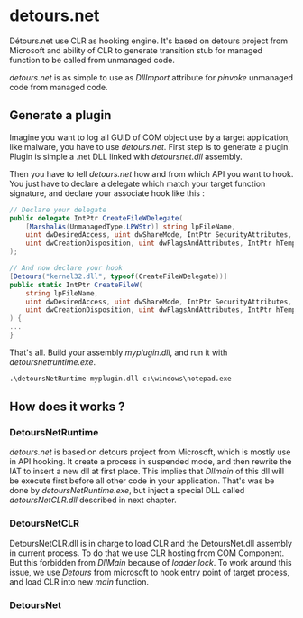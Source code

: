 # detours.net
Détours.net use CLR as hooking engine. It's based on detours project from Microsoft and ability of CLR to generate transition stub for managed function to be called from unmanaged code.

*detours.net* is as simple to use as *DllImport* attribute for _pinvoke_ unmanaged code from managed code.

## Generate a plugin

Imagine you want to log all GUID of COM object use by a target application, like malware, you have to use *detours.net*.
First step is to generate a plugin. Plugin is simple a .net DLL linked with *detoursnet.dll* assembly.

Then you have to tell *detours.net* how and from which API you want to hook. You just have to declare a delegate which match your target function signature, and declare your associate hook like this :

```c#
// Declare your delegate
public delegate IntPtr CreateFileWDelegate(
    [MarshalAs(UnmanagedType.LPWStr)] string lpFileName,
    uint dwDesiredAccess, uint dwShareMode, IntPtr SecurityAttributes,
    uint dwCreationDisposition, uint dwFlagsAndAttributes, IntPtr hTemplateFile
);

// And now declare your hook
[Detours("kernel32.dll", typeof(CreateFileWDelegate))]
public static IntPtr CreateFileW(
    string lpFileName,
    uint dwDesiredAccess, uint dwShareMode, IntPtr SecurityAttributes,
    uint dwCreationDisposition, uint dwFlagsAndAttributes, IntPtr hTemplateFile
) {
...
}
```

That's all. Build your assembly *myplugin.dll*, and run it with *detoursnetruntime.exe*.

```bat
.\detoursNetRuntime myplugin.dll c:\windows\notepad.exe
```

## How does it works ?

### DetoursNetRuntime

*detours.net* is based on detours project from Microsoft, which is mostly use in API hooking. It create a process in suspended mode, and then rewrite the IAT to insert a new dll at first place. This implies that *Dllmain* of this dll will be execute first before all other code in your application. That's was be done by *detoursNetRuntime.exe*, but inject a special DLL called *detoursNetCLR.dll* described in next chapter.

### DetoursNetCLR

DetoursNetCLR.dll is in charge to load CLR and the DetoursNet.dll assembly in current process. To do that we use CLR hosting from COM Component. But this forbidden from *DllMain* because of *loader lock*. To work around this issue, we use *Detours* from microsoft to hook entry point of target process, and load CLR into new *main* function.

### DetoursNet
